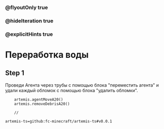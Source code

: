 ### @flyoutOnly true
### @hideIteration true
### @explicitHints true

# Переработка воды

## Step 1
Проведи Агента через трубы с помощью блока "переместить агента" и удали каждый обломок с помощью блока "удалить обломки".

```ghost
    artemis.agentMoveA20()
    artemis.removeDebrisA20()
```
```template
    //
```

```package
artemis-ts=github:fc-minecraft/artemis-ts#v0.0.1
```
